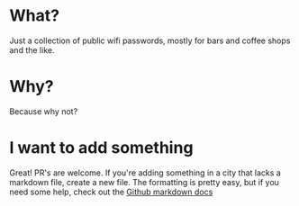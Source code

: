 # What?

Just a collection of public wifi passwords, mostly for bars and coffee shops and the like.

# Why?

Because why not?

# I want to add something

Great! PR's are welcome. If you're adding something in a city that lacks a markdown file, create a new file. The formatting is pretty easy, but if you need some help, check out the [Github markdown docs](https://help.github.com/articles/github-flavored-markdown/#tables)